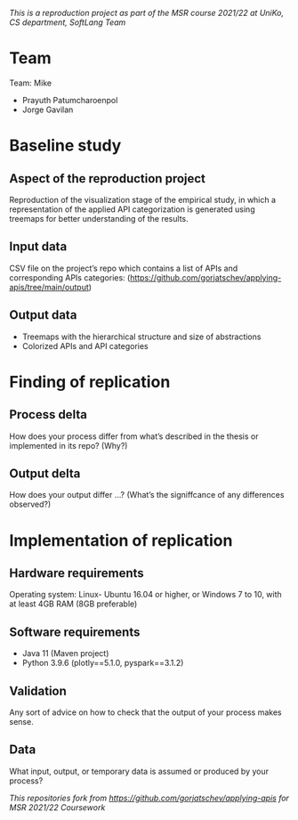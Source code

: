 *This is a reproduction project as part of the MSR course 2021/22 at UniKo, CS department, SoftLang Team*

# Team
Team: Mike
* Prayuth Patumcharoenpol
* Jorge Gavilan

# Baseline study

## Aspect of the reproduction project
Reproduction of the visualization stage of the empirical study,  in which a representation of the applied API categorization is generated using treemaps for better understanding of the results.

## Input data
CSV file on the project’s repo which contains a list of APIs and corresponding APIs categories: (https://github.com/gorjatschev/applying-apis/tree/main/output)


## Output data
* Treemaps with the hierarchical structure and size of abstractions
* Colorized APIs and API categories

# Finding of replication

## Process delta
How does your process differ from what’s described in the thesis or implemented in its repo? (Why?)

## Output delta
How does your output differ …? (What’s the signiffcance of any differences observed?)

# Implementation of replication

## Hardware requirements
Operating system: Linux- Ubuntu 16.04 or higher, or Windows 7 to 10, with at least 4GB RAM (8GB preferable)

## Software requirements
* Java 11 (Maven project)
* Python 3.9.6 (plotly==5.1.0, pyspark==3.1.2)

## Validation
Any sort of advice on how to check that the output of your process makes sense.

## Data
What input, output, or temporary data is assumed or produced by your process?


*This repositories fork from https://github.com/gorjatschev/applying-apis for MSR 2021/22 Coursework*
